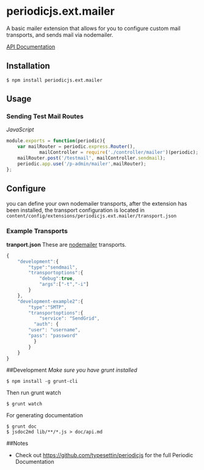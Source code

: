 # periodicjs.ext.mailer

A basic mailer extension that allows for you to configure custom mail transports, and sends mail via nodemailer.

 [API Documentation](https://github.com/typesettin/periodicjs.ext.mailer/blob/master/doc/api.md)

## Installation

```
$ npm install periodicjs.ext.mailer
```


## Usage

### Sending Test Mail Routes
*JavaScript*
```javascript
module.exports = function(periodic){
	var mailRouter = periodic.express.Router(),
			mailController = require('./controller/mailer')(periodic);
	mailRouter.post('/testmail', mailController.sendmail);
	periodic.app.use('/p-admin/mailer',mailRouter);
};
```
## Configure

you can define your own nodemailer transports, after the extension has been installed, the transport configuration is located in `content/config/extensions/periodicjs.ext.mailer/transport.json`

### Example Transports

**tranport.json**
These are [nodemailer](http://www.nodemailer.com/) transports.

```javascript
{
	"development":{
		"type":"sendmail",
		"transportoptions":{
			"debug":true,
			"args":["-t","-i"]
		}
	},
	"development-example2":{
		"type":"SMTP",
		"transportoptions":{
			"service": "SendGrid",
		  "auth": {
        "user": "username",
        "pass": "password"
		  }
		}
	}
}
```


##Development
*Make sure you have grunt installed*
```
$ npm install -g grunt-cli
```

Then run grunt watch
```
$ grunt watch
```
For generating documentation
```
$ grunt doc
$ jsdoc2md lib/**/*.js > doc/api.md
```
##Notes
* Check out https://github.com/typesettin/periodicjs for the full Periodic Documentation